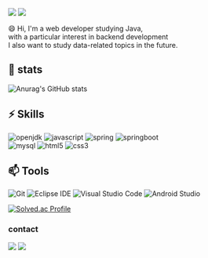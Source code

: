 
<!--
**Jiwon96/Jiwon96** is a ✨ _special_ ✨ repository because its `README.md` (this file) appears on your GitHub profile.

Here are some ideas to get you started:

- 🔭 I’m currently working on ...
- 🌱 I’m currently learning ...
- 👯 I’m looking to collaborate on ...
- 🤔 I’m looking for help with ...
- 💬 Ask me about ...
- 📫 How to reach me: ...
- 😄 Pronouns: ...
- ⚡ Fun fact: ...
-->
<img src="https://capsule-render.vercel.app/api?type=transparent&color=auto&height=300&section=header&text=Welcome%20My%20Github&fontSize=90&animation=fadeIn" />
<a href="https://hits.seeyoufarm.com"><img src="https://hits.seeyoufarm.com/api/count/incr/badge.svg?url=https%3A%2F%2Fgithub.com%2Fgjbae1212%2Fhit-counter"/></a>

😄 Hi, I'm a web developer studying Java,<br/> with a particular interest in backend development<br>
I also want to study data-related topics in the future.

## 🌱 stats
![Anurag's GitHub stats](https://github-readme-stats.vercel.app/api?username=Jiwon96&show_icons=true&theme=radical)

## ⚡ Skills
![openjdk](https://img.shields.io/badge/java-000000.svg?&style=for-the-badge&logo=openjdk&logoColor=white)
![javascript](https://img.shields.io/badge/javascript-F7DF1E.svg?&style=for-the-badge&logo=javascript&logoColor=white)
![spring](https://img.shields.io/badge/spring-6DB33F.svg?&style=for-the-badge&logo=spring&logoColor=white)
![springboot](https://img.shields.io/badge/springboot-6DB33F.svg?&style=for-the-badge&logo=springboot&logoColor=white)<br>
![mysql](https://img.shields.io/badge/mysql-4479A1.svg?&style=for-the-badge&logo=mysql&logoColor=white)
![html5](https://img.shields.io/badge/html5-E34F26.svg?&style=for-the-badge&logo=html5&logoColor=white)
![css3](https://img.shields.io/badge/css3-1572B6.svg?&style=for-the-badge&logo=css3&logoColor=white)


## 📫 Tools
![Git](https://img.shields.io/badge/Git-F05032.svg?&style=for-the-badge&logo=git&logoColor=white)
![Eclipse IDE](https://img.shields.io/badge/Eclipse%20IDE-2C2255.svg?&style=for-the-badge&logo=Eclipse%20IDE&logoColor=white)
![Visual Studio Code](https://img.shields.io/badge/Visual%20Studio%20Code-007ACC.svg?&style=for-the-badge&logo=Visual%20Studio%20Code&logoColor=white)
![Android Studio](https://img.shields.io/badge/Android%20Studio-3DDC84.svg?&style=for-the-badge&logo=Android%20Studio&logoColor=white)


[![Solved.ac Profile](http://mazassumnida.wtf/api/v2/generate_badge?boj=idjjm95)](https://solved.ac/idjjm95/)

### contact
<img src="https://img.shields.io/badge/email-EA4335?style=flat-square&logo=Gmail&logoColor=white"/> <img src="https://img.shields.io/badge/Linked in-0A66C2?style=flat-square&logo=linkedin&logoColor=white"/>




